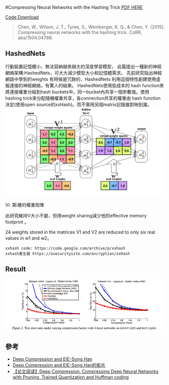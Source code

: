 #Compressing Neural Networks with the Hashing Trick 
[PDF HERE](http://www.jmlr.org/proceedings/papers/v37/chenc15.pdf)

[Code Download](http://www.cse.wustl.edu/~wenlinchen/project/HashedNets/index.html)
>Chen, W., Wilson, J. T., Tyree, S., Weinberger, K. Q., & Chen, Y. (2015). Compressing neural networks with the hashing trick. CoRR, abs/1504.04788.

## HashedNets


行動裝置記憶體小，無法容納越來越大的深度學習模型，
此篇提出一種新的神經網絡架構:HashedNets，可大大減少模型大小和記憶體需求。
先前研究指出神經網路中學到的weights 有時候是冗餘的，HashedNets 利用這個特性創建使用虛擬連接的神經網絡，有驚人的結果。
HashedNets使用低成本的 hash function來將連接權重分組到hash buckets中，同一bucket內共享一個參數值。使用hashing trick來分配隨機權重共享，各connection共享的權重由 hash function 決定(使用open source的xxHash)。而不需用另個matrix記錄誰對映到誰。
![](https://github.com/jasminehung/Deep-Learning-paper/blob/master/images/hashnet.PNG)

Vi: 第i層的權重矩陣

此研究維持V大小不變，但用weight sharing減少他的effective memory footprint 。

24 weights stored in the matrices V1 and V2 are reduced to only six real values in w1 and w2。


```
xxhash code: https://code.google.com/archive/p/xxhash
xxhash產生器 https://asecuritysite.com/encryption/xxHash
```

## Result
![](https://github.com/jasminehung/Deep-Learning-paper/blob/master/images/hashresult.PNG)

## 參考
+ [Deep Compression and EIE-Song Han](http://web.stanford.edu/class/ee380/Abstracts/160106-slides.pdf)
+ [Deep Compression and EIE-Song Han的影片](https://www.youtube.com/watch?v=CrDRr2fxbsg)
+ [【论文阅读】Deep Compression: Compressing Deep Neural Networks with Pruning, Trained Quantization and Huffman coding](http://blog.csdn.net/cyh_24/article/details/51708469)
